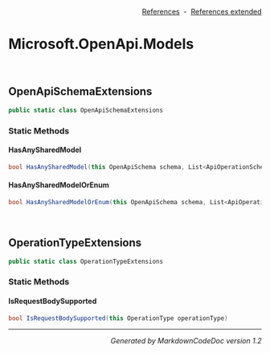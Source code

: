 <div style='text-align: right'>

[References](Index.md)&nbsp;&nbsp;-&nbsp;&nbsp;[References extended](IndexExtended.md)
</div>

# Microsoft.OpenApi.Models

<br />


## OpenApiSchemaExtensions

```csharp
public static class OpenApiSchemaExtensions
```

### Static Methods


#### HasAnySharedModel

```csharp
bool HasAnySharedModel(this OpenApiSchema schema, List<ApiOperationSchemaMap> apiOperationSchemaMaps)
```
#### HasAnySharedModelOrEnum

```csharp
bool HasAnySharedModelOrEnum(this OpenApiSchema schema, List<ApiOperationSchemaMap> apiOperationSchemaMaps, bool includeProperties = True)
```

<br />


## OperationTypeExtensions

```csharp
public static class OperationTypeExtensions
```

### Static Methods


#### IsRequestBodySupported

```csharp
bool IsRequestBodySupported(this OperationType operationType)
```
<hr /><div style='text-align: right'><i>Generated by MarkdownCodeDoc version 1.2</i></div>
